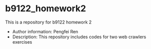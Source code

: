 # b9122_homework2   
This is a repository for b9122 homework 2
* Author information: Pengfei Ren
* Description: This repository includes codes for two web crawlers exercises
